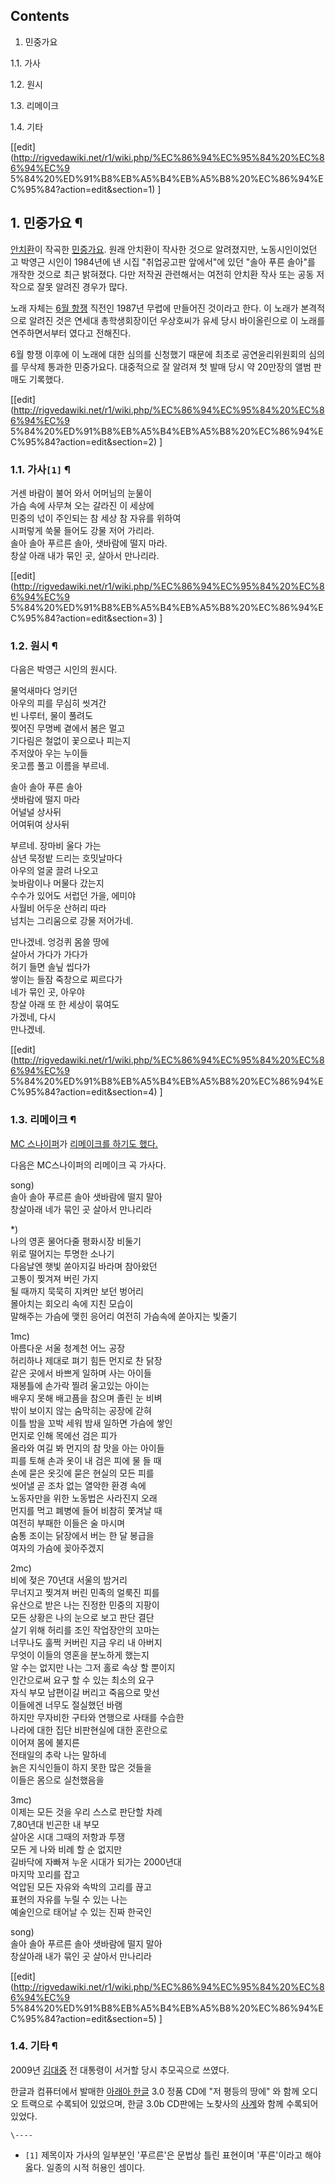 ## Contents

    

1. 민중가요 
    

1.1. 가사

1.2. 원시

1.3. 리메이크

1.4. 기타

[[edit](http://rigvedawiki.net/r1/wiki.php/%EC%86%94%EC%95%84%20%EC%86%94%EC%9
5%84%20%ED%91%B8%EB%A5%B4%EB%A5%B8%20%EC%86%94%EC%95%84?action=edit&section=1)
]

## 1. 민중가요 ¶

  

[안치환](%EC%95%88%EC%B9%98%ED%99%98.md)이 작곡한
[민중가요](%EB%AF%BC%EC%A4%91%EA%B0%80%EC%9A%94.md). 원래 안치환이 작사한 것으로 알려졌지만,
노동시인이었던 고 박영근 시인이 1984년에 낸 시집 "취업공고판 앞에서"에 있던 "솔아 푸른 솔아"를 개작한 것으로 최근 밝혀졌다. 다만
저작권 관련해서는 여전히 안치환 작사 또는 공동 저작으로 잘못 알려진 경우가 많다.

  

노래 자체는 [6월 항쟁](6%EC%9B%94%20%ED%95%AD%EC%9F%81.md) 직전인 1987년 무렵에 만들어진 것이라고
한다. 이 노래가 본격적으로 알려진 것은 연세대 총학생회장이던 우상호씨가 유세 당시 바이올린으로 이 노래를 연주하면서부터 였다고 전해진다.

  

6월 항쟁 이후에 이 노래에 대한 심의를 신청했기 때문에 최초로 공연윤리위원회의 심의를 무삭제 통과한 민중가요다. 대중적으로 잘 알려져 첫
발매 당시 약 20만장의 앨범 판매도 기록했다.

  

[[edit](http://rigvedawiki.net/r1/wiki.php/%EC%86%94%EC%95%84%20%EC%86%94%EC%9
5%84%20%ED%91%B8%EB%A5%B4%EB%A5%B8%20%EC%86%94%EC%95%84?action=edit&section=2)
]

### 1.1. 가사`[1]` ¶

거센 바람이 불어 와서 어머님의 눈물이  
가슴 속에 사무쳐 오는 갈라진 이 세상에  
민중의 넋이 주인되는 참 세상 참 자유를 위하여  
시퍼렇게 쑥물 들어도 강물 저어 가리라.  
솔아 솔아 푸르른 솔아, 샛바람에 떨지 마라.  
창살 아래 내가 묶인 곳, 살아서 만나리라.

[[edit](http://rigvedawiki.net/r1/wiki.php/%EC%86%94%EC%95%84%20%EC%86%94%EC%9
5%84%20%ED%91%B8%EB%A5%B4%EB%A5%B8%20%EC%86%94%EC%95%84?action=edit&section=3)
]

### 1.2. 원시 ¶

  

다음은 박영근 시인의 원시다.

  

물억새마다 엉키던  
아우의 피를 무심히 씻겨간  
빈 나루터, 물이 풀려도  
찢어진 무명베 곁에서 봄은 멀고  
기다림은 철없이 꽃으로나 피는지  
주저앉아 우는 누이들  
옷고름 풀고 이름을 부르네.  

솔아 솔아 푸른 솔아  
샛바람에 떨지 마라  
어널널 상사뒤  
어여뒤여 상사뒤  

부르네. 장마비 울다 가는  
삼년 묵정밭 드리는 호밋날마다  
아우의 얼굴 끌려 나오고  
늦바람이나 머물다 갔는지  
수수가 있어도 서럽던 가을, 에미야  
사월비 어두운 산허리 따라  
넘치는 그리움으로 강물 저어가네.  

만나겠네. 엉겅퀴 몸쓸 땅에  
살아서 가다가 가다가  
허기 들면 솔닢 씹다가  
쌓이는 들잠 죽창으로 찌르다가  
네가 묶인 곳, 아우야  
창살 아래 또 한 세상이 묶여도  
가겠네, 다시  
만나겠네.

[[edit](http://rigvedawiki.net/r1/wiki.php/%EC%86%94%EC%95%84%20%EC%86%94%EC%9
5%84%20%ED%91%B8%EB%A5%B4%EB%A5%B8%20%EC%86%94%EC%95%84?action=edit&section=4)
]

### 1.3. 리메이크 ¶

[MC 스나이퍼](MC%20%EC%8A%A4%EB%82%98%EC%9D%B4%ED%8D%BC.md)가 [리메이크를 하기도
했다.](http://youtu.be/a9gDBEfsCOY)

  

  

다음은 MC스나이퍼의 리메이크 곡 가사다.

  

song)  
솔아 솔아 푸르른 솔아 샛바람에 떨지 말아  
창살아래 네가 묶인 곳 살아서 만나리라  

*)  
나의 영혼 물어다줄 평화시장 비둘기  
위로 떨어지는 투명한 소나기  
다음날엔 햇빛 쏟아지길 바라며 참아왔던  
고통이 찢겨져 버린 가지  
될 때까지 묵묵히 지켜만 보던 벙어리  
몰아치는 회오리 속에 지친 모습이  
말해주는 가슴에 맺힌 응어리 여전히 가슴속에 쏟아지는 빛줄기  

1mc)  
아름다운 서울 청계천 어느 공장  
허리하나 제대로 펴기 힘든 먼지로 찬 닭장  
같은 곳에서 바쁘게 일하며 사는 아이들  
재봉틀에 손가락 찔려 울고있는 아이는  
배우지 못해 배고픔을 참으며 졸린 눈 비벼  
밖이 보이지 않는 숨막히는 공장에 갇혀  
이틀 밤을 꼬박 세워 밤새 일하면 가슴에 쌓인  
먼지로 인해 목에선 검은 피가  
올라와 여길 봐 먼지의 참 맛을 아는 아이들  
피를 토해 손과 옷이 내 검은 피에 물 들 때  
손에 묻은 옷깃에 묻은 현실의 모든 피를  
씻어낼 곧 조차 없는 열악한 환경 속에  
노동자만을 위한 노동법은 사라진지 오래  
먼지를 먹고 폐병에 들어 비참히 쫓겨날 때  
여전히 부패한 이들은 술 마시며  
숨통 조이는 닭장에서 버는 한 달 봉급을  
여자의 가슴에 꽂아주겠지  

2mc)  
비에 젖은 70년대 서울의 밤거리  
무너지고 찢겨져 버린 민족의 얼룩진 피를  
유산으로 받은 나는 진정한 민중의 지팡이  
모든 상황은 나의 눈으로 보고 판단 결단  
살기 위해 허리를 조인 작업장안의 꼬마는  
너무나도 훌쩍 커버린 지금 우리 내 아버지  
무엇이 이들의 영혼을 분노하게 했는지  
알 수는 없지만 나는 그저 홀로 속상 할 뿐이지  
인간으로써 요구 할 수 있는 최소의 요구  
자식 부모 남편이길 버리고 죽음으로 맞선  
이들에겐 너무도 절실했던 바램  
하지만 무자비한 구타와 연행으로 사태를 수습한  
나라에 대한 집단 비판현실에 대한 혼란으로  
이어져 몸에 불지른  
전태일의 추락 나는 말하네  
늙은 지식인들이 하지 못한 많은 것들을  
이들은 몸으로 실천했음을  

3mc)  
이제는 모든 것을 우리 스스로 판단할 차례  
7,80년대 빈곤한 내 부모  
살아온 시대 그때의 저항과 투쟁  
모든 게 나와 비례 할 순 없지만  
길바닥에 자빠져 누운 시대가 되가는 2000년대  
마지막 꼬리를 잡고  
억압된 모든 자유와 속박의 고리를 끊고  
표현의 자유를 누릴 수 있는 나는  
예술인으로 태어날 수 있는 진짜 한국인  

song)  
솔아 솔아 푸르른 솔아 샛바람에 떨지 말아  
창살아래 내가 묶인 곳 살아서 만나리라

[[edit](http://rigvedawiki.net/r1/wiki.php/%EC%86%94%EC%95%84%20%EC%86%94%EC%9
5%84%20%ED%91%B8%EB%A5%B4%EB%A5%B8%20%EC%86%94%EC%95%84?action=edit&section=5)
]

### 1.4. 기타 ¶

2009년 [김대중](%EA%B9%80%EB%8C%80%EC%A4%91.md) 전 대통령이 서거할 당시 추모곡으로 쓰였다.

  

한글과 컴퓨터에서 발매한 [아래아 한글](%EC%95%84%EB%9E%98%EC%95%84%20%ED%95%9C%EA%B8%80.md)
3.0 정품 CD에 "저 평등의 땅에" 와 함께 오디오 트랙으로 수록되어 있었으며, 한글 3.0b CD판에는 노찾사의
[사계](%EC%82%AC%EA%B3%84.md)와 함께 수록되어 있었다.

`\----`

  * `[1]` 제목이자 가사의 일부분인 '푸르른'은 문법상 틀린 표현이며 '푸른'이라고 해야 옳다. 일종의 시적 허용인 셈이다.

